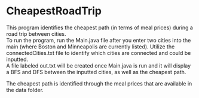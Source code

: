 # CheapestRoadTrip
This program identifies the cheapest path (in terms of meal prices) during a road trip between cities. <br/>
To run the program, run the Main.java file after you enter two cities into the main (where Boston and Minneapolis are currently listed). Utilize the connectedCities.txt file to identify which cities are connected and could be inputted.  <br/>
A file labeled out.txt will be created once Main.java is run and it will display a BFS and DFS between the inputted cities, as well as the cheapest path. <br/>

The cheapest path is identified through the meal prices that are available in the data folder.